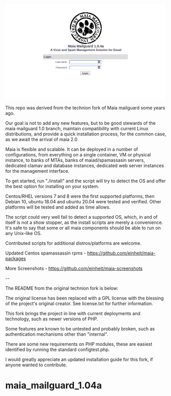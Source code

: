 ![maia web interface](https://github.com/einheit/maia-screenshots/blob/master/01-maia-login-screen.png "maia web interface")

This repo was derived from the technion fork of Maia mailguard some years ago.

Our goal is not to add any new features, but to be good stewards of the maia mailguard 1.0 branch, maintain compatibility with current Linux distributions, and provide a quick installation process, for the common case, as we await the arrival of maia 2.0

Maia is flexible and scalable. It can be deployed in a number of configurations, from everything on a single container, VM or physical instance, to banks of MTAs, banks of maiad/spamassasin servers, dedicated clamav and database instances, dedicated web server instances for the management interface.

To get started, run "./install" and the script will try to detect the OS and offer the best option for installing on your system. 

Centos/RHEL versions 7 and 8 were the first supported platforms, then Debian 10, ubuntu 18.04 and ubuntu 20.04 were tested and verified. Other platforms will be tested and added as time allows. 

The script could very well fail to detect a supported OS, which, in and of itself is not a show stopper, as the install scripts are merely a convenience. It's safe to say that some or all maia components should be able to run on any Unix-like OS.

Contributed scripts for additional distros/platforms are welcome.

Updated Centos spamassassin rpms - https://github.com/einheit/maia-packages

More Screenshots - https://github.com/einheit/maia-screenshots


-- 

The README from the original technion fork is below:

The original license has been replaced with a GPL license with the blessing of the project's original creator. See license.txt for further information.

This fork brings the project in line with current deployments and technology, such as newer versions of PHP.

Some features are known to be untested and probably broken, such as authentication mechanisms other than "internal".

There are some new requirements on PHP modules, these are easiest identified by running the standard configtest.php.

I would greatly appreciate an updated installation guide for this fork, if anyone wanted to contribute.

# maia_mailguard_1.04a
